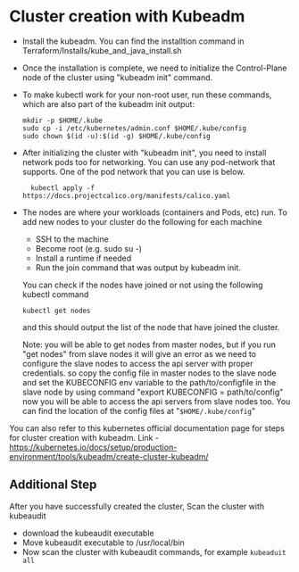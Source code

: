 # Cluster creation with Kubeadm

- Install the kubeadm. You can find the installtion command in Terraform/Installs/kube_and_java_install.sh
- Once the installation is complete, we need to initialize the Control-Plane node of the cluster using "kubeadm init" command.
- To make kubectl work for your non-root user, run these commands, which are also part of the kubeadm init output:
  ```
  mkdir -p $HOME/.kube
  sudo cp -i /etc/kubernetes/admin.conf $HOME/.kube/config
  sudo chown $(id -u):$(id -g) $HOME/.kube/config
  ```
- After initializing the cluster with "kubeadm init", you need to install network pods too for networking. You can use any pod-network that supports. One of the pod network that you can use is below.
  ```
    kubectl apply -f https://docs.projectcalico.org/manifests/calico.yaml
  ```
- The nodes are where your workloads (containers and Pods, etc) run. To add new nodes to your cluster do the following for each machine
   - SSH to the machine
   - Become root (e.g. sudo su -)
   - Install a runtime if needed
   - Run the join command that was output by kubeadm init.
 
  You can check if the nodes have joined or not using the following kubectl command
  ```
  kubectl get nodes
  ```
  and this should output the list of the node that have joined the cluster.

  Note: you will be able to get nodes from master nodes, but if you run "get nodes" from slave nodes it will give an error as we need to configure the slave nodes to access the api server with proper credentials.
  so copy the config file in master nodes to the slave node and set the KUBECONFIG env variable to the path/to/configfile in the slave node by using command "export KUBECONFIG = path/to/config"
  now you will be able to access the api servers from slave nodes too.
  You can find the location of the config files at "```$HOME/.kube/config```"

You can also refer to this kubernetes official documentation page for steps for cluster creation with kubeadm. Link - https://kubernetes.io/docs/setup/production-environment/tools/kubeadm/create-cluster-kubeadm/

## Additional Step
After you have successfully created the cluster, Scan the cluster with kubeaudit
- download the kubeaudit executable 
- Move kubeaudit executable to /usr/local/bin
- Now scan the cluster with kubeaudit commands, for example
    ```kubeaduit all```
